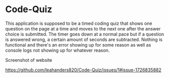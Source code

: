 # Code-Quiz


This application is supposed to be a timed coding quiz that shows one question on the page at a time and moves to the next one after the answer choice is submitted. The timer goes down at a normal pace but if a question is answered wrong, a certain amount of seconds are subtracted. Nothing is functional and there's an error showing up for some reason as well as console logs not showing up for whatever reason.

Screenshot of website

https://github.com/leahanders820/Code-Quiz/issues/1#issue-1726835882